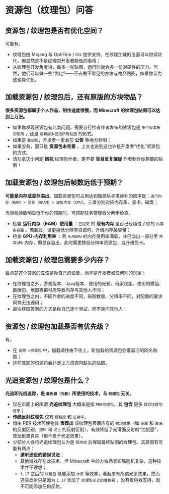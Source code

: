 # 资源包（纹理包）问答

## 资源包 / 纹理包是否有优化空间？

可能有。

- 纹理包由 Mojang 与 OptiFine / Iris 提供支持。在纹理加载的层面可以继续优化，但显然这不是纹理包开发者能做的事情；
- 从纹理包开发角度讲，每多一张贴图，运行时就会多一份对硬件的压力。当然，他们可以做一些“优化”——不去做不常见的方块与物品贴图，如果你认为这也算优化。

## 加载资源包 / 纹理包后，还有原版的方块物品？

**很多资源包都属于个人作品，制作速度很慢，而 Minecraft 的纹理包贴图可以达到上万张。**

- 如果你发现资源包有此类问题，需要自行检查作者发布的资源包是 `多个版本叠加使用` ，还是 `最新版本包括所有贴图` 的形式。
- 如果是 `叠加包`，开发者一定会在 **公告** 等地方标明；
- 如果没有，那只是 **资源包未完善** ，上文也说到这也许是开发者“优化”资源包的方式。
- 请勿拿这个问题 **困扰** 纹理包作者，更不要 **盲目反复催促** 作者制作你想要的贴图！

## 加载资源包 / 纹理包后帧数远低于预期？

**可能是内存或显存溢出**。加载资源包时占用达到瓶颈后寻求替补的顺序是：`运行内存（RAM）> 显存（VRAM）> 虚拟内存（CPU）`。三者分别对应内存条、显卡、磁盘；

当游戏帧数明显低于你的预期时，可搭配任务管理器分两步检查。

-  检查 **运行内存（RAM）使用量** ：`已提交` 的 **现有内存** 是否已经超过了你的 `内存条容量` 。若超过，请更换低分辨率资源包，升级内存条容量；
-  检查 **GPU-内存利用率** ：若 `专用GPU` 的内存使用率满载，并已溢出一部分至 `共享GPU` 内存，即显存溢出。此时需更换低分辨率资源包，或升级显卡。

## 加载资源包 / 纹理包需要多少内存？

最清楚这个答案的应该是你自己的设备，而不是开发者或任何别的玩家！

- 在纹理包之外，游戏版本、Java版本、使用的光影、玩家视距、使用的模组、数据包、地图等都可能导致内存与其他人不同；
- 在纹理包之内，不同作者的进度不同，贴图数量、分辨率不同，对配置的要求同样无法通用；
- 最快获取答案的方式是你自己逐个测试，而不是问其他人！

## 资源包 / 纹理包加载是否有优先级？

有。

- 在 `设置->资源包` 中，加载顺序由下往上，新加载的资源包会覆盖旧的同名贴图；
- 排在底部的资源包会补足上方资源包缺失的贴图。

## 光追资源包 / 纹理包是什么？

**光追即光线追踪，是 `着色器（光影）`所使用的技术，与 `纹理包` 无关。**

- 现在市面上的所谓 **光追纹理包** 大概率是指 `PBR纹理包`，其 **包含** 更多 `其它纹理包信息`；
- **传统反射纹理包** 仅有 `粗糙度` 和 `反射率`。
- 借由 PBR 技术可使物体 **表现出** 该纹理包表面应有的 `物理效果`（如 `金属` 和 `玻璃` 的反射区别，`塑料` 和 `泥土` 的反射区别），有效降低了光滑面反射的“油腻感”，使反射更真实（但不属于光追效果）。
- 少部分人会将光追纹理包认为是 `预烘焙` 后保留最终贴图的纹理包。其原因有可能有两点：
  - **道听途说的错误说法**；
  - 其他游戏存在此技术。但 Minecraft 中的方块场景布局随机复杂，这种技术并不理想；
  - `1.17` 之后的 `纹理包` 能够添加 `水反` 等效果，看起来有所谓光追效果。然而这些反射只是因为 `1.17` 添加了 `纹理包形式的着色器` ，没有着色器支持，就不可能添加任何反射。